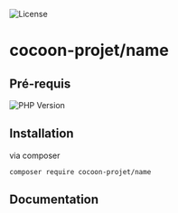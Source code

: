 ![License](https://img.shields.io/badge/Licence-MIT-green)

# cocoon-projet/name

## Pré-requis

![PHP Version](https://img.shields.io/badge/php:version-8.0-blue)

## Installation

via composer
```
composer require cocoon-projet/name
```
## Documentation